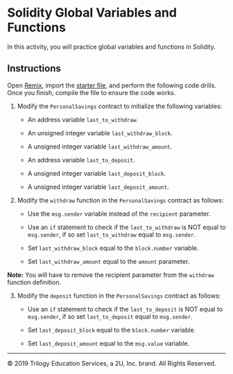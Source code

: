 # Solidity Global Variables and Functions

In this activity, you will practice global variables and functions in Solidity.

## Instructions

Open [Remix](http://remix.ethereum.org/), import the [starter file](Unsolved/personal_savings.sol), and perform the following code drills. Once you finish, compile the file to ensure the code works.

1. Modify the `PersonalSavings` contract to initialize the following variables:

    * An address variable `last_to_withdraw`.

    * An unsigned integer variable `last_withdraw_block`.

    * A unsigned integer variable `last_withdraw_amount`.

    * An address variable `last_to_deposit`.

    * A unsigned integer variable `last_deposit_block`.

    * A unsigned integer variable `last_deposit_amount`.

2. Modify the `withdraw` function in the `PersonalSavings` contract as follows:

    * Use the `msg.sender` variable instead of the `recipient` parameter.

    * Use an `if` statement to check if the `last_to_withdraw` is NOT equal to `msg.sender`, if so set `last_to_withdraw` equal to `msg.sender`.

    * Set `last_withdraw_block` equal to the `block.number` variable.

    * Set `last_withdraw_amount` equal to the `amount` parameter.

**Note:** You will have to remove the recipient parameter from the `withdraw` function definition.

3. Modify the `deposit` function in the `PersonalSavings` contract as follows:

    * Use an `if` statement to check if the `last_to_deposit` is NOT equal to `msg.sender`, if so set `last_to_deposit` equal to `msg.sender`.

    * Set `last_deposit_block` equal to the `block.number` variable.

    * Set `last_deposit_amount` equal to the `msg.value` variable.

---
© 2019 Trilogy Education Services, a 2U, Inc. brand. All Rights Reserved.

